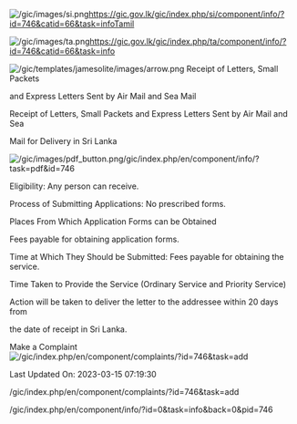 <!-- Source: https://gic.gov.lk/gic/index.php/en/component/info/?id=746&catid=66&task=info -->

![/gic/images/si.png](/gic/images/si.png)https://gic.gov.lk/gic/index.php/si/component/info/?id=746&catid=66&task=infoTamil

![/gic/images/ta.png](/gic/images/ta.png)https://gic.gov.lk/gic/index.php/ta/component/info/?id=746&catid=66&task=info

![/gic/templates/jamesolite/images/arrow.png](/gic/templates/jamesolite/images/arrow.png) Receipt of Letters, Small Packets

and Express Letters Sent by Air Mail and Sea Mail

Receipt of Letters, Small Packets and Express Letters Sent by Air Mail and Sea

Mail for Delivery in Sri Lanka

![/gic/images/pdf_button.png](/gic/images/pdf_button.png)/gic/index.php/en/component/info/?task=pdf&id=746

Eligibility: Any person can receive.

Process of Submitting Applications: No prescribed forms.

Places From Which Application Forms can be Obtained

Fees payable for obtaining application forms.

Time at Which They Should be Submitted: Fees payable for obtaining the service.

Time Taken to Provide the Service (Ordinary Service and Priority Service)

Action will be taken to deliver the letter to the addressee within 20 days from

the date of receipt in Sri Lanka.

Make a Complaint ![/gic/index.php/en/component/complaints/?id=746&task=add](/gic/index.php/en/component/complaints/?id=746&task=add)

Last Updated On: 2023-03-15 07:19:30

/gic/index.php/en/component/complaints/?id=746&task=add

/gic/index.php/en/component/info/?id=0&task=info&back=0&pid=746